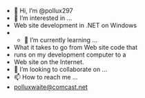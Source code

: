 - 👋 Hi, I’m @pollux297
- 👀 I’m interested in ...
- Web site development in .NET on Windows
- - 🌱 I’m currently learning ...
- What it takes to go from Web site code that 
- runs on my development computer to a 
- Web site on the Internet.
- 💞️ I’m looking to collaborate on ...
- 📫 How to reach me ...
- polluxwaite@comcast.net

<!---
pollux297/pollux297 is a ✨ special ✨ repository because its `README.md` (this file) appears on your GitHub profile.
You can click the Preview link to take a look at your changes.
--->
